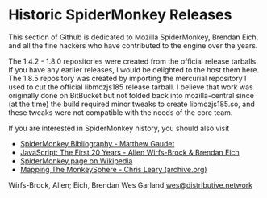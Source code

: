 # Historic SpiderMonkey Releases

This section of Github is dedicated to Mozilla SpiderMonkey, Brendan Eich, and all the fine hackers who have contributed to the engine over the years. 

The 1.4.2 - 1.8.0 repositories were created from the official release tarballs. If you have any earlier releases, I would be delighted to the host them here.
The 1.8.5 repository was created by importing the mercurial repository I used to cut the official libmozjs185 release tarball. I believe that work was originally done on BitBucket but not folded back into mozilla-central since (at the time) the build required minor tweaks to create libmozjs185.so, and these tweaks were not compatible with the needs of the core team.

If you are interested in SpiderMonkey history, you should also visit 
- [SpiderMonkey Bibliography - Matthew Gaudet](https://mgaudet.github.io/SpiderMonkeyBibliography/)
- [JavaScript: The First 20 Years - Allen Wirfs-Brock & Brendan Eich](https://zenodo.org/record/4960086)
- [SpiderMonkey page on Wikipedia](https://en.wikipedia.org/wiki/SpiderMonkey)
- [Mapping The MonkeySphere - Chris Leary (archive.org)](https://web.archive.org/web/20190318024148/http://blog.cdleary.com/2011/06/mapping-the-monkeysphere/)

Wirfs-Brock, Allen; Eich, Brendan
Wes Garland
wes@distributive.network
